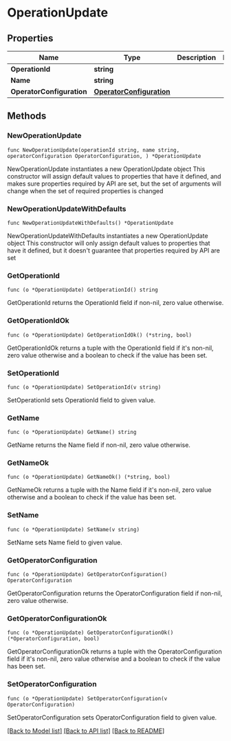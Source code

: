 # OperationUpdate

## Properties

Name | Type | Description | Notes
------------ | ------------- | ------------- | -------------
**OperationId** | **string** |  | 
**Name** | **string** |  | 
**OperatorConfiguration** | [**OperatorConfiguration**](OperatorConfiguration.md) |  | 

## Methods

### NewOperationUpdate

`func NewOperationUpdate(operationId string, name string, operatorConfiguration OperatorConfiguration, ) *OperationUpdate`

NewOperationUpdate instantiates a new OperationUpdate object
This constructor will assign default values to properties that have it defined,
and makes sure properties required by API are set, but the set of arguments
will change when the set of required properties is changed

### NewOperationUpdateWithDefaults

`func NewOperationUpdateWithDefaults() *OperationUpdate`

NewOperationUpdateWithDefaults instantiates a new OperationUpdate object
This constructor will only assign default values to properties that have it defined,
but it doesn't guarantee that properties required by API are set

### GetOperationId

`func (o *OperationUpdate) GetOperationId() string`

GetOperationId returns the OperationId field if non-nil, zero value otherwise.

### GetOperationIdOk

`func (o *OperationUpdate) GetOperationIdOk() (*string, bool)`

GetOperationIdOk returns a tuple with the OperationId field if it's non-nil, zero value otherwise
and a boolean to check if the value has been set.

### SetOperationId

`func (o *OperationUpdate) SetOperationId(v string)`

SetOperationId sets OperationId field to given value.


### GetName

`func (o *OperationUpdate) GetName() string`

GetName returns the Name field if non-nil, zero value otherwise.

### GetNameOk

`func (o *OperationUpdate) GetNameOk() (*string, bool)`

GetNameOk returns a tuple with the Name field if it's non-nil, zero value otherwise
and a boolean to check if the value has been set.

### SetName

`func (o *OperationUpdate) SetName(v string)`

SetName sets Name field to given value.


### GetOperatorConfiguration

`func (o *OperationUpdate) GetOperatorConfiguration() OperatorConfiguration`

GetOperatorConfiguration returns the OperatorConfiguration field if non-nil, zero value otherwise.

### GetOperatorConfigurationOk

`func (o *OperationUpdate) GetOperatorConfigurationOk() (*OperatorConfiguration, bool)`

GetOperatorConfigurationOk returns a tuple with the OperatorConfiguration field if it's non-nil, zero value otherwise
and a boolean to check if the value has been set.

### SetOperatorConfiguration

`func (o *OperationUpdate) SetOperatorConfiguration(v OperatorConfiguration)`

SetOperatorConfiguration sets OperatorConfiguration field to given value.



[[Back to Model list]](../README.md#documentation-for-models) [[Back to API list]](../README.md#documentation-for-api-endpoints) [[Back to README]](../README.md)


